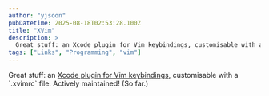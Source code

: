 ```yaml
---
author: "yjsoon"
pubDatetime: 2025-08-18T02:53:28.100Z
title: "XVim"
description: >
  Great stuff: an Xcode plugin for Vim keybindings, customisable with a `.xvimrc` file. Actively maintained! (So far.)
tags: ["Links", "Programming", "vim"]
---
```






Great stuff: an [Xcode plugin for Vim keybindings](https://github.com/JugglerShu/XVim), customisable with a \`.xvimrc\` file. Actively maintained! (So far.)